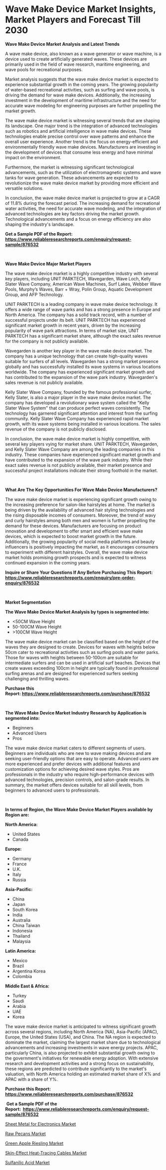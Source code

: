 <p><h1>Wave Make Device Market Insights, Market Players and Forecast Till 2030</h1></p><p><strong>Wave Make Device Market Analysis and Latest Trends</strong></p>
<p><p>A wave make device, also known as a wave generator or wave machine, is a device used to create artificially generated waves. These devices are primarily used in the field of wave research, maritime engineering, and wave pools for recreational purposes.</p><p>Market analysis suggests that the wave make device market is expected to experience substantial growth in the coming years. The growing popularity of water-based recreational activities, such as surfing and wave pools, is driving the demand for wave make devices. Additionally, the increasing investment in the development of maritime infrastructure and the need for accurate wave modeling for engineering purposes are further propelling the market growth.</p><p>The wave make device market is witnessing several trends that are shaping its landscape. One major trend is the integration of advanced technologies such as robotics and artificial intelligence in wave make devices. These technologies enable precise control over wave patterns and enhance the overall user experience. Another trend is the focus on energy-efficient and environmentally friendly wave make devices. Manufacturers are investing in the development of devices that consume less energy and have minimal impact on the environment.</p><p>Furthermore, the market is witnessing significant technological advancements, such as the utilization of electromagnetic systems and wave tanks for wave generation. These advancements are expected to revolutionize the wave make device market by providing more efficient and versatile solutions.</p><p>In conclusion, the wave make device market is projected to grow at a CAGR of 11.8% during the forecast period. The increasing demand for recreational water activities, the need for accurate wave modeling, and the integration of advanced technologies are key factors driving the market growth. Technological advancements and a focus on energy efficiency are also shaping the industry's landscape.</p></p>
<p><strong>Get a Sample PDF of the Report:&nbsp; <a href="https://www.reliableresearchreports.com/enquiry/request-sample/876532">https://www.reliableresearchreports.com/enquiry/request-sample/876532</a></strong></p>
<p>&nbsp;</p>
<p><strong>Wave Make Device Major Market Players</strong></p>
<p><p>The wave make device market is a highly competitive industry with several key players, including UNIT PARKTECH, Wavegarden, Wave Loch, Kelly Slater Wave Company, American Wave Machines, Surf Lakes, Webber Wave Pools, Murphy’s Waves, Barr + Wray, Polin Group, Aquatic Development Group, and AFP Technology. </p><p>UNIT PARKTECH is a leading company in wave make device technology. It offers a wide range of wave parks and has a strong presence in Europe and North America. The company has a solid track record, with a number of successful projects under its belt. UNIT PARKTECH has experienced significant market growth in recent years, driven by the increasing popularity of wave park attractions. In terms of market size, UNIT PARKTECH has a significant market share, although the exact sales revenue for the company is not publicly available. </p><p>Wavegarden is another key player in the wave make device market. The company has a unique technology that can create high-quality waves suitable for surfers of all levels. Wavegarden has a strong market presence globally and has successfully installed its wave systems in various locations worldwide. The company has experienced significant market growth and has contributed to the expansion of the wave park industry. Wavegarden's sales revenue is not publicly available.</p><p>Kelly Slater Wave Company, founded by the famous professional surfer, Kelly Slater, is also a major player in the wave make device market. The company has developed a revolutionary wave system called the "Kelly Slater Wave System" that can produce perfect waves consistently. The technology has garnered significant attention and interest from the surfing community. Kelly Slater Wave Company has experienced rapid market growth, with its wave systems being installed in various locations. The sales revenue of the company is not publicly disclosed.</p><p>In conclusion, the wave make device market is highly competitive, with several key players vying for market share. UNIT PARKTECH, Wavegarden, and Kelly Slater Wave Company are among the leading companies in this industry. These companies have experienced significant market growth and have contributed to the expansion of the wave park industry. While their exact sales revenue is not publicly available, their market presence and successful project installations indicate their strong foothold in the market.</p></p>
<p>&nbsp;</p>
<p><strong>What Are The Key Opportunities For Wave Make Device Manufacturers?</strong></p>
<p><p>The wave make device market is experiencing significant growth owing to the increasing preference for salon-like hairstyles at home. The market is being driven by the availability of advanced hair styling technologies and the rising disposable incomes of consumers. Moreover, the trend of wavy and curly hairstyles among both men and women is further propelling the demand for these devices. Manufacturers are focusing on product innovation and development to offer smart and efficient wave make devices, which is expected to boost market growth in the future. Additionally, the growing popularity of social media platforms and beauty influencers is positively impacting the market, as it encourages consumers to experiment with different hairstyles. Overall, the wave make device market holds promising growth prospects and is expected to witness continued expansion in the coming years.</p></p>
<p><strong>Inquire or Share Your Questions If Any Before Purchasing This Report: <a href="https://www.reliableresearchreports.com/enquiry/pre-order-enquiry/876532">https://www.reliableresearchreports.com/enquiry/pre-order-enquiry/876532</a></strong></p>
<p>&nbsp;</p>
<p><strong>Market Segmentation</strong></p>
<p><strong>The Wave Make Device Market Analysis by types is segmented into:</strong></p>
<p><ul><li><50CM Wave Height</li><li>50-100CM Wave Height</li><li>>100CM Wave Height</li></ul></p>
<p><p>The wave make device market can be classified based on the height of the waves they are designed to create. Devices for waves with heights below 50cm cater to recreational activities such as surfing pools and water parks. Those for waves with heights between 50-100cm are suitable for intermediate surfers and can be used in artificial surf beaches. Devices that create waves exceeding 100cm in height are typically found in professional surfing arenas and are designed for experienced surfers seeking challenging and thrilling waves.</p></p>
<p><strong>Purchase this Report:&nbsp;<a href="https://www.reliableresearchreports.com/purchase/876532">https://www.reliableresearchreports.com/purchase/876532</a></strong></p>
<p>&nbsp;</p>
<p><strong>The Wave Make Device Market Industry Research by Application is segmented into:</strong></p>
<p><ul><li>Beginners</li><li>Advanced Users</li><li>Pros</li></ul></p>
<p><p>The wave make device market caters to different segments of users. Beginners are individuals who are new to wave making devices and are seeking user-friendly options that are easy to operate. Advanced users are more experienced and prefer devices with additional features and customization options for achieving desired wave styles. Pros are professionals in the industry who require high-performance devices with advanced technologies, precision controls, and salon-grade results. In summary, the market offers devices suitable for all skill levels, from beginners to advanced users to professionals.</p></p>
<p>&nbsp;</p>
<p><strong>In terms of Region, the Wave Make Device Market Players available by Region are:</strong></p>
<p>
    <p> <strong> North America: </strong>
        <ul>
            <li>United States</li>
            <li>Canada</li>
        </ul>
        </p> 
    <p> <strong> Europe: </strong>
        <ul>
            <li>Germany</li>
            <li>France</li>
            <li>U.K.</li>
            <li>Italy</li>
            <li>Russia</li>
        </ul>
        </p> 
    <p> <strong> Asia-Pacific: </strong>
        <ul>
            <li>China</li>
            <li>Japan</li>
            <li>South Korea</li>
            <li>India</li>
            <li>Australia</li>
            <li>China Taiwan</li>
            <li>Indonesia</li>
            <li>Thailand</li>
            <li>Malaysia</li>
        </ul>
        </p> 
    <p> <strong> Latin America: </strong>
        <ul>
            <li>Mexico</li>
            <li>Brazil</li>
            <li>Argentina Korea</li>
            <li>Colombia</li>
        </ul>
        </p> 
    <p> <strong> Middle East & Africa: </strong>
        <ul>
            <li>Turkey</li>
            <li>Saudi</li>
            <li>Arabia</li>
            <li>UAE</li>
            <li>Korea</li>
        </ul>
    </p>
    </p>
<p><p>The wave make device market is anticipated to witness significant growth across several regions, including North America (NA), Asia-Pacific (APAC), Europe, the United States (USA), and China. The NA region is expected to dominate the market, claiming the largest market share due to technological advancements and increasing investments in wave energy projects. APAC, particularly China, is also projected to exhibit substantial growth owing to the government's initiatives for renewable energy adoption. With extensive research and development activities and a strong focus on sustainability, these regions are predicted to contribute significantly to the market's valuation, with North America holding an estimated market share of X% and APAC with a share of Y%.</p></p>
<p><strong>Purchase this Report: <a href="https://www.reliableresearchreports.com/purchase/876532">https://www.reliableresearchreports.com/purchase/876532</a></strong></p>
<p>&nbsp;<strong>Get a Sample PDF of the Report:&nbsp;&nbsp;<a href="https://www.reliableresearchreports.com/enquiry/request-sample/876532">https://www.reliableresearchreports.com/enquiry/request-sample/876532</a></strong></p>
<p><strong></strong></p>
<p><p><a href="https://medium.com/@blow.allow.stir/sheet-metal-for-electronics-market-size-growth-forecast-2023-2030-a5510fb2d2eb">Sheet Metal for Electronics Market</a></p><p><a href="https://www.reportprime.com/raw-pecans-r6448">Raw Pecans Market</a></p><p><a href="https://www.reportprime.com/green-apple-riesling-r6445">Green Apple Riesling Market</a></p><p><a href="https://medium.com/@under.noon.tower/skin-effect-heat-tracing-cables-market-size-growth-forecast-2023-2030-db896b36374b">Skin-Effect Heat-Tracing Cables Market</a></p><p><a href="https://www.linkedin.com/pulse/sulfanilic-acid-market-research-report-provides-thorough-xza8e/">Sulfanilic Acid Market</a></p></p>